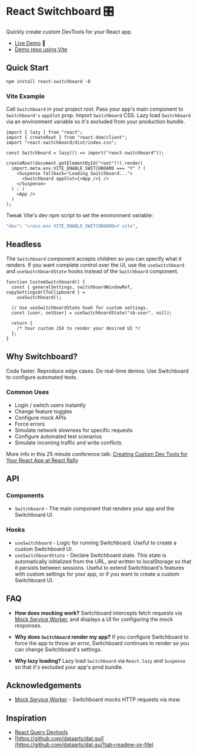 # React Switchboard 🎛

Quickly create custom DevTools for your React app.

- [Live Demo](https://switchboard-beta.vercel.app/) 🚀
- [Demo repo using Vite](https://github.com/coryhouse/switchboard-with-vite-demo)

## Quick Start

```
npm install react-switchboard -D
```

### Vite Example

Call `Switchboard` in your project root. Pass your app's main component to `Switchboard's` `appSlot` prop. Import `Switchboard` CSS. Lazy load `Switchboard` via an environment variable so it's excluded from your production bundle.

```tsx
import { lazy } from "react";
import { createRoot } from "react-dom/client";
import "react-switchboard/dist/index.css";

const Switchboard = lazy(() => import("react-switchboard"));

createRoot(document.getElementById("root")!).render(
  import.meta.env.VITE_ENABLE_SWITCHBOARD === "Y" ? (
    <Suspense fallback="Loading Switchboard...">
      <Switchboard appSlot={<App />} />
    </Suspense>
  ) : (
    <App />
  )
);
```

Tweak Vite's dev npm script to set the environment variable:

```bash
"dev": "cross-env VITE_ENABLE_SWITCHBOARD=Y vite",
```

## Headless

The `Switchboard` component accepts children so you can specify what it renders. If you want complete control over the UI, use the `useSwitchboard` and `useSwitchboardState` hooks instead of the `Switchboard` component.

```tsx
function CustomSwitchboard() {
  const { generalSettings, switchboardWindowRef, copySettingsUrlToClipboard } =
    useSwitchboard();

  // Use useSwitchboardState hook for custom settings.
  const [user, setUser] = useSwitchboardState("sb-user", null);

  return {
    /* Your custom JSX to render your desired UI */
  };
}
```

## Why Switchboard?

Code faster.
Reproduce edge cases.
Do real-time demos.
Use Switchboard to configure automated tests.

### Common Uses

- Login / switch users instantly
- Change feature toggles
- Configure mock APIs
- Force errors
- Simulate network slowness for specific requests
- Configure automated test scenarios
- Simulate incoming traffic and write conflicts

More info in this 25 minute conference talk: [Creating Custom Dev Tools for Your React App at React Rally](https://www.youtube.com/live/DGG6xpllTiE?si=vq7z35p3V_2ce68H&t=24527)

## API

### Components

- `Switchboard` - The main component that renders your app and the Switchboard UI.

### Hooks

- `useSwitchboard` - Logic for running Switchboard. Useful to create a custom Switchboard UI.
- `useSwitchboardState` - Declare Switchboard state. This state is automatically initialized from the URL, and written to localStorage so that it persists between sessions. Useful to extend Switchboard's features with custom settings for your app, or if you want to create a custom Switchboard UI.

## FAQ

- **How does mocking work?** Switchboard intercepts fetch requests via [Mock Service Worker](https://mswjs.io/), and displays a UI for configuring the mock responses.
- **Why does `Switchboard` render my app?** If you configure Switchboard to force the app to throw an error, Switchboard continues to render so you can change Switchboard's settings.

- **Why lazy loading?** Lazy load `Switchboard` via `React.lazy` and `Suspense` so that it's excluded your app's prod bundle.

## Acknowledgements

- [Mock Service Worker](https://mswjs.io/) - Switchboard mocks HTTP requests via msw.

## Inspiration

- [React Query Devtools](http://react-query.tanstack.com/devtools)
- [https://github.com/dataarts/dat.gui](https://github.com/dataarts/dat.gui?tab=readme-ov-file)
